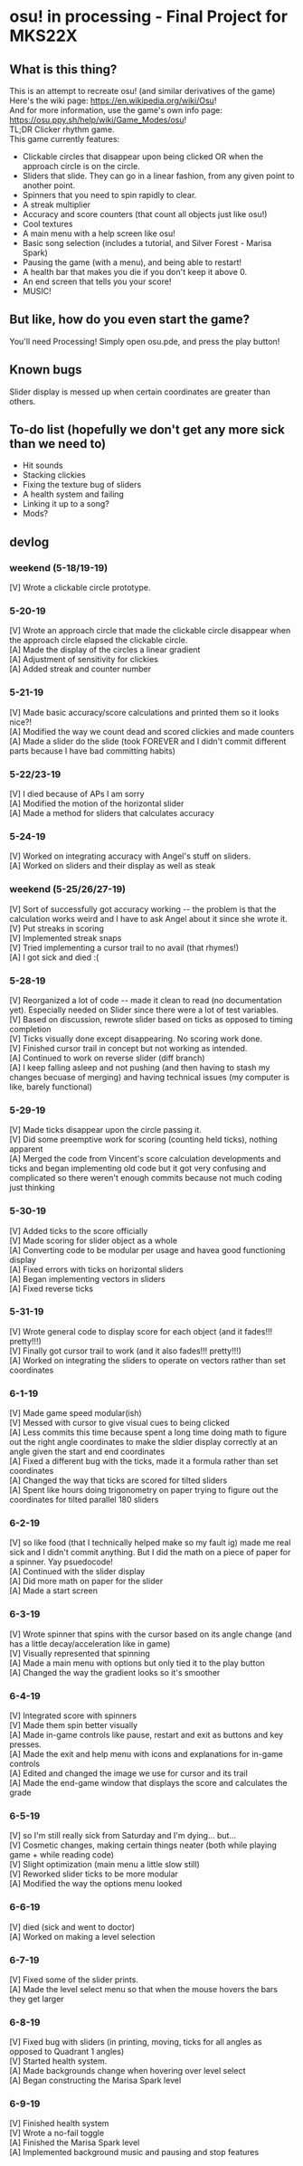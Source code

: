 # osu! in processing - Final Project for MKS22X

## What is this thing?
This is an attempt to recreate osu! (and similar derivatives of the game) <br/>
Here's the wiki page: https://en.wikipedia.org/wiki/Osu! <br/>
And for more information, use the game's own info page: https://osu.ppy.sh/help/wiki/Game_Modes/osu! <br/>
TL;DR Clicker rhythm game. <br/>
This game currently features:
- Clickable circles that disappear upon being clicked OR when the approach circle is on the circle.
- Sliders that slide. They can go in a linear fashion, from any given point to another point.
- Spinners that you need to spin rapidly to clear.
- A streak multiplier
- Accuracy and score counters (that count all objects just like osu!)
- Cool textures
- A main menu with a help screen like osu!
- Basic song selection (includes a tutorial, and Silver Forest - Marisa Spark)
- Pausing the game (with a menu), and being able to restart!
- A health bar that makes you die if you don't keep it above 0.
- An end screen that tells you your score!
- MUSIC!


## But like, how do you even start the game?
You'll need Processing!
Simply open osu.pde, and press the play button!

## Known bugs
Slider display is messed up when certain coordinates are greater than others.

## To-do list (hopefully we don't get any more sick than we need to)
- Hit sounds
- Stacking clickies
- Fixing the texture bug of sliders
- A health system and failing
- Linking it up to a song?
- Mods?

## devlog
### weekend (5-18/19-19)
[V] Wrote a clickable circle prototype. <br/>

### 5-20-19
[V] Wrote an approach circle that made the clickable circle disappear when the approach circle elapsed the clickable circle.<br/>
[A] Made the display of the circles a linear gradient <br/>
[A] Adjustment of sensitivity for clickies <br/>
[A] Added streak and counter number <br/>

### 5-21-19
[V] Made basic accuracy/score calculations and printed them so it looks nice?! <br/>
[A] Modified the way we count dead and scored clickies and made counters <br/>
[A] Made a slider do the slide (took FOREVER and I didn't commit different parts because I have bad committing habits) <br/>

### 5-22/23-19
[V] I died because of APs I am sorry <br/>
[A] Modified the motion of the horizontal slider <br/>
[A] Made a method for sliders that calculates accuracy <br/>

### 5-24-19
[V] Worked on integrating accuracy with Angel's stuff on sliders. <br/>
[A] Worked on sliders and their display as well as steak <br/>

### weekend (5-25/26/27-19)
[V] Sort of successfully got accuracy working -- the problem is that the calculation works weird and I have to ask Angel about it since she wrote it. <br/>
[V] Put streaks in scoring <br/>
[V] Implemented streak snaps <br/>
[V] Tried implementing a cursor trail to no avail (that rhymes!) <br/>
[A] I got sick and died :( <br/>

### 5-28-19
[V] Reorganized a lot of code -- made it clean to read (no documentation yet). Especially needed on Slider since there were a lot of test variables. <br/>
[V] Based on discussion, rewrote slider based on ticks as opposed to timing completion <br/>
[V] Ticks visually done except disappearing. No scoring work done. <br/>
[V] Finished cursor trail in concept but not working as intended. <br/>
[A] Continued to work on reverse slider (diff branch) <br/>
[A] I keep falling asleep and not pushing (and then having to stash my changes becuase of merging) and having technical issues (my computer is like, barely functional) <br/>

### 5-29-19
[V] Made ticks disappear upon the circle passing it. <br/>
[V] Did some preemptive work for scoring (counting held ticks), nothing apparent <br/>
[A] Merged the code from Vincent's score calculation developments and ticks and began implementing old code but it got very confusing and complicated so there weren't enough commits because not much coding just thinking<br/>

### 5-30-19
[V] Added ticks to the score officially <br/>
[V] Made scoring for slider object as a whole <br/>
[A] Converting code to be modular per usage and havea good functioning display <br/>
[A] Fixed errors with ticks on horizontal sliders <br/>
[A] Began implementing vectors in sliders <br/>
[A] Fixed reverse ticks <br/>

### 5-31-19
[V] Wrote general code to display score for each object (and it fades!!! pretty!!!) <br/>
[V] Finally got cursor trail to work (and it also fades!!! pretty!!!) <br/>
[A] Worked on integrating the sliders to operate on vectors rather than set coordinates<br/>

### 6-1-19
[V] Made game speed modular(ish) <br/>
[V] Messed with cursor to give visual cues to being clicked <br/>
[A] Less commits this time because spent a long time doing math to figure out the right angle coordinates to make the sldier display correctly at an angle given the start and end coordinates <br/>
[A] Fixed a different bug with the ticks, made it a formula rather than set coordinates <br/>
[A] Changed the way that ticks are scored for tilted sliders <br/>
[A] Spent like hours doing trigonometry on paper trying to figure out the coordinates for tilted parallel 180 sliders <br />

### 6-2-19
[V] so like food (that I technically helped make so my fault ig) made me real sick and I didn't commit anything. But I did the math on a piece of paper for a spinner. Yay psuedocode! <br/>
[A] Continued with the slider display <br />
[A] Did more math on paper for the slider <br />
[A] Made a start screen<br />

### 6-3-19
[V] Wrote spinner that spins with the cursor based on its angle change (and has a little decay/acceleration like in game) <br/>
[V] Visually represented that spinning <br/>
[A] Made a main menu with options but only tied it to the play button <br />
[A] Changed the way the gradient looks so it's smoother <br />

### 6-4-19
[V] Integrated score with spinners </br>
[V] Made them spin better visually </br>
[A] Made in-game controls like pause, restart and exit as buttons and key presses. <br />
[A] Made the exit and help menu with icons and explanations for in-game controls <br />
[A] Edited and changed the image we use for cursor and its trail <br/>
[A] Made the end-game window that displays the score and calculates the grade <br />

### 6-5-19
[V] so I'm still really sick from Saturday and I'm dying... but... <br/>
[V] Cosmetic changes, making certain things neater (both while playing game + while reading code) <br />
[V] Slight optimization (main menu a little slow still) <br />
[V] Reworked slider ticks to be more modular <br />
[A] Modified the way the options menu looked <br />

### 6-6-19
[V] died (sick and went to doctor) <br />
[A] Worked on making a level selection <br />

### 6-7-19
[V] Fixed some of the slider prints. <br />
[A] Made the level select menu so that when the mouse hovers the bars they get larger <br />

### 6-8-19
[V] Fixed bug with sliders (in printing, moving, ticks for all angles as opposed to Quadrant 1 angles) <br />
[V] Started health system. <br />
[A] Made backgrounds change when hovering over level select <br />
[A] Began constructing the Marisa Spark level <br />

### 6-9-19
[V] Finished health system <br />
[V] Wrote a no-fail toggle <br />
[A] Finished the Marisa Spark level <br />
[A] Implemented background music and pausing and stop features <br />
